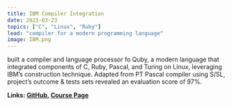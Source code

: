 ```yaml
---
title: IBM Compiler Integration
date: 2023-03-23
topics: ["C", "Linux", "Ruby"]
lead: "compiler for a modern programming language"
image: IBM.png
---
```


built a compiler and language processor fo Quby, a modern language that integrated components of C, Ruby, Pascal, and Turing on Linux, leveraging IBM’s construction technique. Adapted from PT Pascal compiler using S/SL, project’s outcome & tests sets revealed an evaluation score of 97%.

**Links: [GitHub](https://github.com/dylanhans/customCompiler458),
[Course Page](https://www.cs.queensu.ca/undergraduate/courses/CISC-458)**
